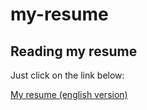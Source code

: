 # my-resume

## Reading my resume

Just click on the link below:

[My resume (english version)](https://ludovic2411.github.io/my-resume/index.html)
